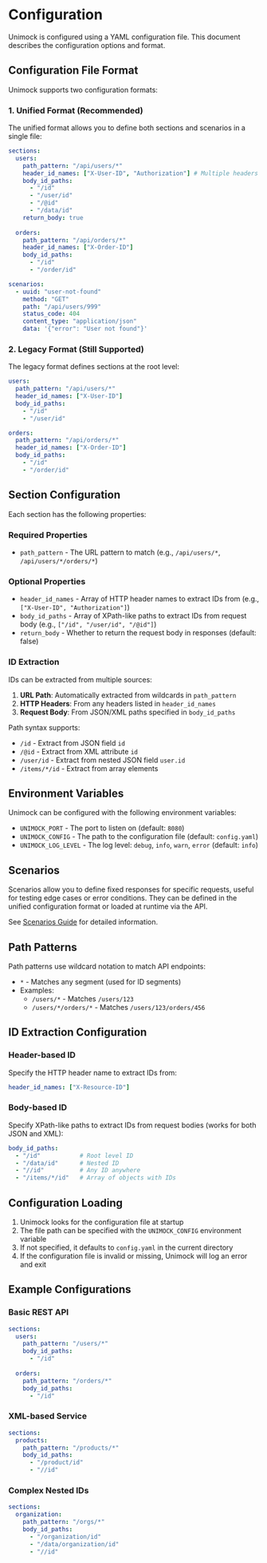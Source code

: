 # Configuration

Unimock is configured using a YAML configuration file. This document describes the configuration options and format.

## Configuration File Format

Unimock supports two configuration formats:

### 1. Unified Format (Recommended)

The unified format allows you to define both sections and scenarios in a single file:

```yaml
sections:
  users:
    path_pattern: "/api/users/*"
    header_id_names: ["X-User-ID", "Authorization"] # Multiple headers supported
    body_id_paths:
      - "/id"
      - "/user/id"
      - "/@id"
      - "/data/id"
    return_body: true
  
  orders:
    path_pattern: "/api/orders/*"
    header_id_names: ["X-Order-ID"]
    body_id_paths:
      - "/id"
      - "/order/id"

scenarios:
  - uuid: "user-not-found"
    method: "GET"
    path: "/api/users/999"
    status_code: 404
    content_type: "application/json"
    data: '{"error": "User not found"}'
```

### 2. Legacy Format (Still Supported)

The legacy format defines sections at the root level:

```yaml
users:
  path_pattern: "/api/users/*"
  header_id_names: ["X-User-ID"]
  body_id_paths:
    - "/id"
    - "/user/id"

orders:
  path_pattern: "/api/orders/*"
  header_id_names: ["X-Order-ID"]
  body_id_paths:
    - "/id"
    - "/order/id"
```

## Section Configuration

Each section has the following properties:

### Required Properties

- `path_pattern` - The URL pattern to match (e.g., `/api/users/*`, `/api/users/*/orders/*`)

### Optional Properties

- `header_id_names` - Array of HTTP header names to extract IDs from (e.g., `["X-User-ID", "Authorization"]`)
- `body_id_paths` - Array of XPath-like paths to extract IDs from request body (e.g., `["/id", "/user/id", "/@id"]`)
- `return_body` - Whether to return the request body in responses (default: false)

### ID Extraction

IDs can be extracted from multiple sources:

1. **URL Path**: Automatically extracted from wildcards in `path_pattern`
2. **HTTP Headers**: From any headers listed in `header_id_names`
3. **Request Body**: From JSON/XML paths specified in `body_id_paths`

Path syntax supports:
- `/id` - Extract from JSON field `id`
- `/@id` - Extract from XML attribute `id`
- `/user/id` - Extract from nested JSON field `user.id`
- `/items/*/id` - Extract from array elements

## Environment Variables

Unimock can be configured with the following environment variables:

- `UNIMOCK_PORT` - The port to listen on (default: `8080`)
- `UNIMOCK_CONFIG` - The path to the configuration file (default: `config.yaml`)
- `UNIMOCK_LOG_LEVEL` - The log level: `debug`, `info`, `warn`, `error` (default: `info`)

## Scenarios

Scenarios allow you to define fixed responses for specific requests, useful for testing edge cases or error conditions. They can be defined in the unified configuration format or loaded at runtime via the API.

See [Scenarios Guide](scenarios.md) for detailed information.

## Path Patterns

Path patterns use wildcard notation to match API endpoints:

- `*` - Matches any segment (used for ID segments)
- Examples:
  - `/users/*` - Matches `/users/123`
  - `/users/*/orders/*` - Matches `/users/123/orders/456`

## ID Extraction Configuration

### Header-based ID

Specify the HTTP header name to extract IDs from:

```yaml
header_id_names: ["X-Resource-ID"]
```

### Body-based ID

Specify XPath-like paths to extract IDs from request bodies (works for both JSON and XML):

```yaml
body_id_paths:
  - "/id"           # Root level ID
  - "/data/id"      # Nested ID
  - "//id"          # Any ID anywhere
  - "/items/*/id"   # Array of objects with IDs
```

## Configuration Loading

1. Unimock looks for the configuration file at startup
2. The file path can be specified with the `UNIMOCK_CONFIG` environment variable
3. If not specified, it defaults to `config.yaml` in the current directory
4. If the configuration file is invalid or missing, Unimock will log an error and exit

## Example Configurations

### Basic REST API

```yaml
sections:
  users:
    path_pattern: "/users/*"
    body_id_paths:
      - "/id"
  
  orders:
    path_pattern: "/orders/*"
    body_id_paths:
      - "/id"
```

### XML-based Service

```yaml
sections:
  products:
    path_pattern: "/products/*"
    body_id_paths:
      - "/product/id"
      - "//id"
```

### Complex Nested IDs

```yaml
sections:
  organization:
    path_pattern: "/orgs/*"
    body_id_paths:
      - "/organization/id"
      - "/data/organization/id"
      - "//id"
``` 
